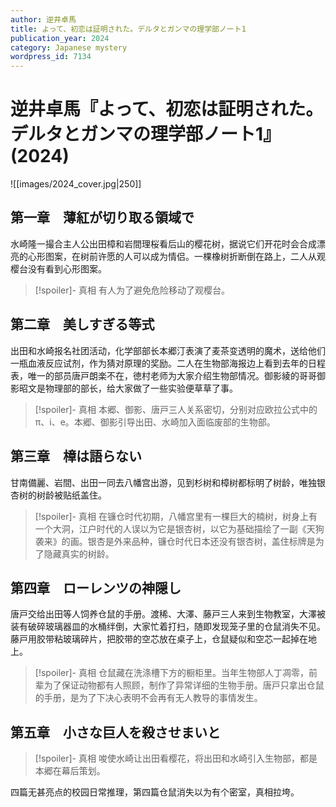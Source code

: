 ```yaml
---
author: 逆井卓馬
title: よって、初恋は証明された。デルタとガンマの理学部ノート1
publication_year: 2024
category: Japanese mystery
wordpress_id: 7134
---
```


# 逆井卓馬『よって、初恋は証明された。デルタとガンマの理学部ノート1』(2024)

![[images/2024_cover.jpg|250]]

## 第一章　薄紅が切り取る領域で

水崎隆一撮合主人公出田樟和岩間理桜看后山的樱花树，据说它们开花时会合成漂亮的心形图案，在树前许愿的人可以成为情侣。一棵橡树折断倒在路上，二人从观樱台没有看到心形图案。

> [!spoiler]- 真相
> 有人为了避免危险移动了观樱台。

## 第二章　美しすぎる等式

出田和水崎报名社团活动，化学部部长本郷汀表演了麦茶变透明的魔术，送给他们一瓶血液反应试剂，作为猜对原理的奖励。二人在生物部海报边上看到去年的日程表，唯一的部员唐戸朗楽不在，徳村老师为大家介绍生物部情况。御影綾的哥哥御影昭文是物理部的部长，给大家做了一些实验便草草了事。

> [!spoiler]- 真相
> 本郷、御影、唐戸三人关系密切，分别对应欧拉公式中的 π、i、e。本郷、御影引导出田、水崎加入面临废部的生物部。

## 第三章　樟は語らない

甘南備麗、岩間、出田一同去八幡宫出游，见到杉树和樟树都标明了树龄，唯独银杏树的树龄被贴纸盖住。

> [!spoiler]- 真相
> 在镰仓时代初期，八幡宫里有一棵巨大的楠树，树身上有一个大洞，江户时代的人误以为它是银杏树，以它为基础描绘了一副《天狗袭来》的画。银杏是外来品种，镰仓时代日本还没有银杏树，盖住标牌是为了隐藏真实的树龄。

## 第四章　ローレンツの神隠し

唐戸交给出田等人饲养仓鼠的手册。渡稀、大澤、藤戸三人来到生物教室，大澤被装有破碎玻璃器皿的水桶绊倒，大家忙着打扫，随即发现笼子里的仓鼠消失不见。藤戸用胶带粘玻璃碎片，把胶带的空芯放在桌子上，仓鼠疑似和空芯一起掉在地上。

> [!spoiler]- 真相
> 仓鼠藏在洗涤槽下方的橱柜里。当年生物部人丁凋零，前辈为了保证动物都有人照顾，制作了异常详细的生物手册。唐戸只拿出仓鼠的手册，是为了下决心表明不会再有无人教导的事情发生。

## 第五章　小さな巨人を殺させまいと

> [!spoiler]- 真相
> 唆使水崎让出田看樱花，将出田和水崎引入生物部，都是本郷在幕后策划。

四篇无甚亮点的校园日常推理，第四篇仓鼠消失以为有个密室，真相拉垮。